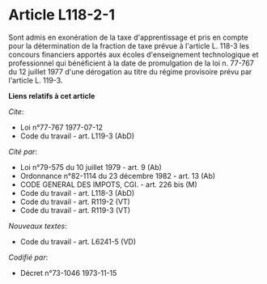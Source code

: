# Article L118-2-1

Sont admis en exonération de la taxe d'apprentissage et pris en compte pour la détermination de la fraction de taxe prévue à
l'article L. 118-3 les concours financiers apportés aux écoles d'enseignement technologique et professionnel qui bénéficient
à la date de promulgation de la loi n. 77-767 du 12 juillet 1977 d'une dérogation au titre du régime provisoire prévu par
l'article L. 119-3.

**Liens relatifs à cet article**

_Cite_:

  - Loi n°77-767 1977-07-12
  - Code du travail - art. L119-3 (AbD)

_Cité par_:

  - Loi n°79-575 du 10 juillet 1979 - art. 9 (Ab)
  - Ordonnance n°82-1114 du 23 décembre 1982 - art. 13 (Ab)
  - CODE GENERAL DES IMPOTS, CGI. - art. 226 bis (M)
  - Code du travail - art. L118-3 (AbD)
  - Code du travail - art. R119-2 (VT)
  - Code du travail - art. R119-3 (VT)

_Nouveaux textes_:

  - Code du travail - art. L6241-5 (VD)

_Codifié par_:

  - Décret n°73-1046 1973-11-15
